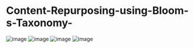# Content-Repurposing-using-Bloom-s-Taxonomy-
![image](https://user-images.githubusercontent.com/99791667/168282454-a126c1fb-b45b-4e5d-8eb0-b64f376428f1.png)
![image](https://user-images.githubusercontent.com/99791667/168282498-41f6f380-b19a-4323-9075-d42ea93d58d1.png)
![image](https://user-images.githubusercontent.com/99791667/168282539-26e059ba-1dca-43b5-a6c1-a1deb3ede7fa.png)
![image](https://user-images.githubusercontent.com/99791667/168282648-bdf0cc6a-3b61-45df-bed1-e431ac9385fa.png)
